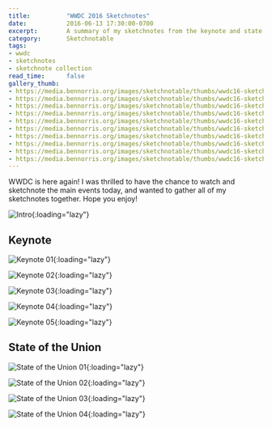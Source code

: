 ```yaml
---
title:          "WWDC 2016 Sketchnotes"
date:           2016-06-13 17:30:00-0700
excerpt:        A summary of my sketchnotes from the keynote and state of the union.
category:       Sketchnotable
tags:
- wwdc
- sketchnotes
- sketchnote collection
read_time:      false
gallery_thumb:
- https://media.bennorris.org/images/sketchnotable/thumbs/wwdc16-sketchnotes-1.jpg
- https://media.bennorris.org/images/sketchnotable/thumbs/wwdc16-sketchnotes-keynote-01.jpg
- https://media.bennorris.org/images/sketchnotable/thumbs/wwdc16-sketchnotes-keynote-02.jpg
- https://media.bennorris.org/images/sketchnotable/thumbs/wwdc16-sketchnotes-keynote-03.jpg
- https://media.bennorris.org/images/sketchnotable/thumbs/wwdc16-sketchnotes-keynote-04.jpg
- https://media.bennorris.org/images/sketchnotable/thumbs/wwdc16-sketchnotes-keynote-05.jpg
- https://media.bennorris.org/images/sketchnotable/thumbs/wwdc16-sketchnotes-state-of-the-union-01.jpg
- https://media.bennorris.org/images/sketchnotable/thumbs/wwdc16-sketchnotes-state-of-the-union-02.jpg
- https://media.bennorris.org/images/sketchnotable/thumbs/wwdc16-sketchnotes-state-of-the-union-03.jpg
- https://media.bennorris.org/images/sketchnotable/thumbs/wwdc16-sketchnotes-state-of-the-union-04.jpg
---
```


WWDC is here again! I was thrilled to have the chance to watch and sketchnote the main events today, and wanted to gather all of my sketchnotes together. Hope you enjoy!


![Intro](https://media.bennorris.org/images/sketchnotable/wwdc-2016/wwdc16-sketchnotes-state-of-the-union-04.jpg){:loading="lazy"}

## Keynote

![Keynote 01](https://media.bennorris.org/images/sketchnotable/wwdc-2016/wwdc16-sketchnotes-keynote-01.jpg){:loading="lazy"}

![Keynote 02](https://media.bennorris.org/images/sketchnotable/wwdc-2016/wwdc16-sketchnotes-keynote-02.jpg){:loading="lazy"}

![Keynote 03](https://media.bennorris.org/images/sketchnotable/wwdc-2016/wwdc16-sketchnotes-keynote-03.jpg){:loading="lazy"}

![Keynote 04](https://media.bennorris.org/images/sketchnotable/wwdc-2016/wwdc16-sketchnotes-keynote-04.jpg){:loading="lazy"}

![Keynote 05](https://media.bennorris.org/images/sketchnotable/wwdc-2016/wwdc16-sketchnotes-keynote-05.jpg){:loading="lazy"}

## State of the Union

![State of the Union 01](https://media.bennorris.org/images/sketchnotable/wwdc-2016/wwdc16-sketchnotes-state-of-the-union-01.jpg){:loading="lazy"}

![State of the Union 02](https://media.bennorris.org/images/sketchnotable/wwdc-2016/wwdc16-sketchnotes-state-of-the-union-02.jpg){:loading="lazy"}

![State of the Union 03](https://media.bennorris.org/images/sketchnotable/wwdc-2016/wwdc16-sketchnotes-state-of-the-union-03.jpg){:loading="lazy"}

![State of the Union 04](https://media.bennorris.org/images/sketchnotable/wwdc-2016/wwdc16-sketchnotes-state-of-the-union-04.jpg){:loading="lazy"}
